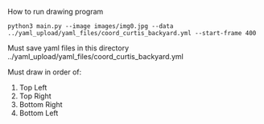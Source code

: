 How to run drawing program
```
python3 main.py --image images/img0.jpg --data ../yaml_upload/yaml_files/coord_curtis_backyard.yml --start-frame 400 
```
Must save yaml files in this directory
../yaml_upload/yaml_files/coord_curtis_backyard.yml

Must draw in order of:
1. Top Left
2. Top Right
3. Bottom Right
4. Bottom Left
